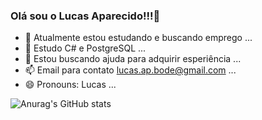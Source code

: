### Olá sou o Lucas Aparecido!!!👋



- 🔭 Atualmente estou estudando e buscando emprego ...
- 🌱 Estudo C# e PostgreSQL ...
- 🤔 Estou buscando ajuda para adquirir esperiência ...
- 📫 Email para contato lucas.ap.bode@gmail.com ...
- 😄 Pronouns: Lucas ...

![Anurag's GitHub stats](https://github-readme-stats.vercel.app/api?username=anuraghazra&theme=dark&show_icons=true)
